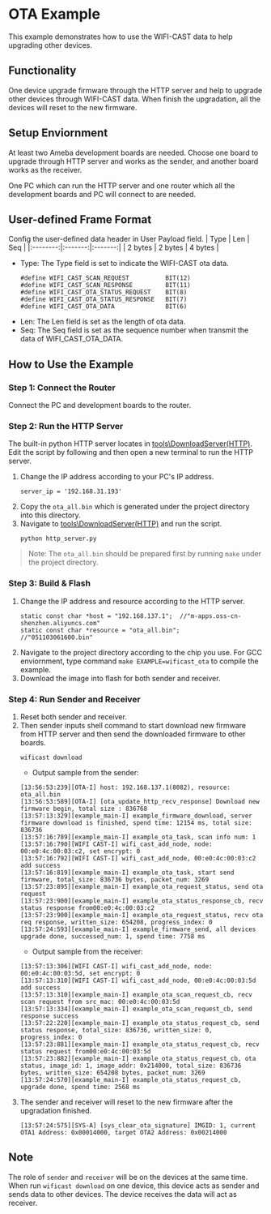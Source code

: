 # OTA Example

This example demonstrates how to use the WIFI-CAST data to help upgrading other devices.

## Functionality

One device upgrade firmware through the HTTP server and help to upgrade other devices through WIFI-CAST data. When finish the upgradation, all the devices will reset to the new firmware.

## Setup Enviornment

At least two Ameba development boards are needed. Choose one board to upgrade through HTTP server and works as the sender, and another board works as the receiver.

One PC which can run the HTTP server and one router which all the development boards and PC will connect to are needed. 

## User-defined Frame Format

Config the user-defined data header in User Payload field.
|   Type   |   Len   |   Seq   |
|:--------:|:-------:|:-------:|
|  2 bytes | 2 bytes | 4 bytes |
* Type: The Type field is set to indicate the WIFI-CAST ota data.
    ```
    #define WIFI_CAST_SCAN_REQUEST          BIT(12)
    #define WIFI_CAST_SCAN_RESPONSE         BIT(11)
    #define WIFI_CAST_OTA_STATUS_REQUEST    BIT(8)
    #define WIFI_CAST_OTA_STATUS_RESPONSE   BIT(7)
    #define WIFI_CAST_OTA_DATA              BIT(6)
    ```
* Len: The Len field is set as the length of ota data.
* Seq: The Seq field is set as the sequence number when transmit the data of WIFI_CAST_OTA_DATA.

## How to Use the Example

### Step 1: Connect the Router

Connect the PC and development boards to the router.

### Step 2: Run the HTTP Server

The built-in python HTTP server locates in [tools\DownloadServer(HTTP)](tools/DownloadServer(HTTP)). Edit the script by following and then open a new terminal to run the HTTP server.

1. Change the IP address according to your PC's IP address.
    ```
    server_ip = '192.168.31.193'
    ```
2. Copy the `ota_all.bin` which is generated under the project directory into this directory.
3. Navigate to [tools\DownloadServer(HTTP)](tools/DownloadServer(HTTP)) and run the script.
    ```
    python http_server.py
    ```
> Note: The `ota_all.bin` should be prepared first by running `make` under the project directory.

### Step 3: Build & Flash

1. Change the IP address and resource according to the HTTP server.
    ```
    static const char *host = "192.168.137.1";  //"m-apps.oss-cn-shenzhen.aliyuncs.com"
    static const char *resource = "ota_all.bin";     //"051103061600.bin"
    ```
2. Navigate to the project directory according to the chip you use. For GCC enviornment, type command `make EXAMPLE=wificast_ota` to compile the example.
3. Download the image into flash for both sender and receiver.

### Step 4: Run Sender and Receiver

1. Reset both sender and receiver.
2. Then sender inputs shell command to start download new firmware from HTTP server and then send the downloaded firmware to other boards.
    ```
    wificast download
    ```
    * Output sample from the sender:
    ```
    [13:56:53:239][OTA-I] host: 192.168.137.1(8082), resource: ota_all.bin
    [13:56:53:589][OTA-I] [ota_update_http_recv_response] Download new firmware begin, total size : 836768
    [13:57:13:329][example_main-I] example_firmware_download, server firmware download is finished, spend time: 12154 ms, total size: 836736
    [13:57:16:789][example_main-I] example_ota_task, scan info num: 1
    [13:57:16:790][WIFI CAST-I] wifi_cast_add_node, node: 00:e0:4c:00:03:c2, set encrypt: 0
    [13:57:16:792][WIFI CAST-I] wifi_cast_add_node, 00:e0:4c:00:03:c2 add success
    [13:57:16:819][example_main-I] example_ota_task, start send firmware, total_size: 836736 bytes, packet_num: 3269
    [13:57:23:895][example_main-I] example_ota_request_status, send ota request
    [13:57:23:900][example_main-I] example_ota_status_response_cb, recv status response from00:e0:4c:00:03:c2
    [13:57:23:900][example_main-I] example_ota_request_status, recv ota req response, written_size: 654208, progress_index: 0
    [13:57:24:593][example_main-I] example_firmware_send, all devices upgrade done, successed_num: 1, spend time: 7758 ms
    ```
    * Output sample from the receiver:
    ```
    [13:57:13:306][WIFI CAST-I] wifi_cast_add_node, node: 00:e0:4c:00:03:5d, set encrypt: 0
    [13:57:13:310][WIFI CAST-I] wifi_cast_add_node, 00:e0:4c:00:03:5d add success
    [13:57:13:310][example_main-I] example_ota_scan_request_cb, recv scan request from src_mac: 00:e0:4c:00:03:5d
    [13:57:13:334][example_main-I] example_ota_scan_request_cb, send response success
    [13:57:22:220][example_main-I] example_ota_status_request_cb, send status response, total_size: 836736, written_size: 0, progress_index: 0
    [13:57:23:881][example_main-I] example_ota_status_request_cb, recv status request from00:e0:4c:00:03:5d
    [13:57:23:882][example_main-I] example_ota_status_request_cb, ota status, image_id: 1, image_addr: 0x214000, total_size: 836736 bytes, written_size: 654208 bytes, packet_num: 3269
    [13:57:24:570][example_main-I] example_ota_status_request_cb, upgrade done, spend time: 2568 ms
    ```
3. The sender and receiver will reset to the new firmware after the upgradation finished.
    ```
    [13:57:24:575][SYS-A] [sys_clear_ota_signature] IMGID: 1, current OTA1 Address: 0x00014000, target OTA2 Address: 0x00214000
    ```

## Note
The role of `sender` and `receiver` will be on the devices at the same time. When run `wificast download` on one device, this device acts as sender and sends data to other devices. The device receives the data will act as receiver.
